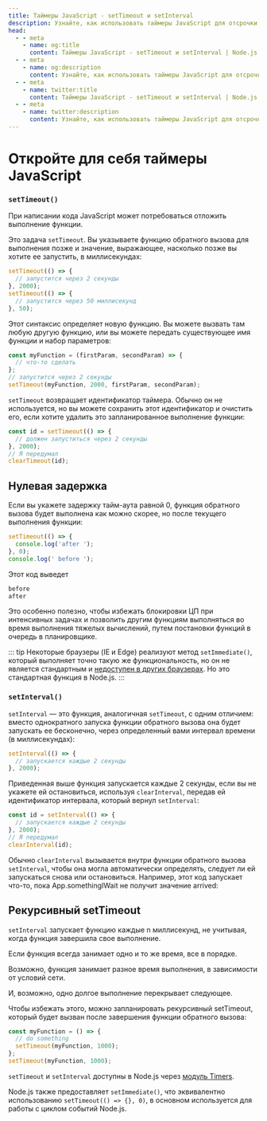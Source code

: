 ```yaml
---
title: Таймеры JavaScript - setTimeout и setInterval
description: Узнайте, как использовать таймеры JavaScript для отсрочки выполнения функций и планирования задач с помощью setTimeout и setInterval.
head:
  - - meta
    - name: og:title
      content: Таймеры JavaScript - setTimeout и setInterval | Node.js - iDoc.dev
  - - meta
    - name: og:description
      content: Узнайте, как использовать таймеры JavaScript для отсрочки выполнения функций и планирования задач с помощью setTimeout и setInterval.
  - - meta
    - name: twitter:title
      content: Таймеры JavaScript - setTimeout и setInterval | Node.js - iDoc.dev
  - - meta
    - name: twitter:description
      content: Узнайте, как использовать таймеры JavaScript для отсрочки выполнения функций и планирования задач с помощью setTimeout и setInterval.
---
```



# Откройте для себя таймеры JavaScript

### `setTimeout()`

При написании кода JavaScript может потребоваться отложить выполнение функции.

Это задача `setTimeout`. Вы указываете функцию обратного вызова для выполнения позже и значение, выражающее, насколько позже вы хотите ее запустить, в миллисекундах:

```js
setTimeout(() => {
  // запустится через 2 секунды
}, 2000);
setTimeout(() => {
  // запустится через 50 миллисекунд
}, 50);
```

Этот синтаксис определяет новую функцию. Вы можете вызвать там любую другую функцию, или вы можете передать существующее имя функции и набор параметров:

```js
const myFunction = (firstParam, secondParam) => {
  // что-то сделать
};
// запустится через 2 секунды
setTimeout(myFunction, 2000, firstParam, secondParam);
```

`setTimeout` возвращает идентификатор таймера. Обычно он не используется, но вы можете сохранить этот идентификатор и очистить его, если хотите удалить это запланированное выполнение функции:

```js
const id = setTimeout(() => {
  // должен запуститься через 2 секунды
}, 2000);
// Я передумал
clearTimeout(id);
```

## Нулевая задержка

Если вы укажете задержку тайм-аута равной 0, функция обратного вызова будет выполнена как можно скорее, но после текущего выполнения функции:

```js
setTimeout(() => {
  console.log('after ');
}, 0);
console.log(' before ');
```

Этот код выведет

```bash
before
after
```

Это особенно полезно, чтобы избежать блокировки ЦП при интенсивных задачах и позволить другим функциям выполняться во время выполнения тяжелых вычислений, путем постановки функций в очередь в планировщике.

::: tip
Некоторые браузеры (IE и Edge) реализуют метод `setImmediate()`, который выполняет точно такую же функциональность, но он не является стандартным и [недоступен в других браузерах](https://caniuse.com/#feat=setimmediate). Но это стандартная функция в Node.js.
:::

### `setInterval()`

`setInterval` — это функция, аналогичная `setTimeout`, с одним отличием: вместо однократного запуска функции обратного вызова она будет запускать ее бесконечно, через определенный вами интервал времени (в миллисекундах):

```js
setInterval(() => {
  // запускается каждые 2 секунды
}, 2000);
```

Приведенная выше функция запускается каждые 2 секунды, если вы не укажете ей остановиться, используя `clearInterval`, передав ей идентификатор интервала, который вернул `setInterval`:

```js
const id = setInterval(() => {
  // запускается каждые 2 секунды
}, 2000);
// Я передумал
clearInterval(id);
```

Обычно `clearInterval` вызывается внутри функции обратного вызова `setInterval`, чтобы она могла автоматически определять, следует ли ей запускаться снова или остановиться. Например, этот код запускает что-то, пока App.somethingIWait не получит значение arrived:


## Рекурсивный setTimeout

`setInterval` запускает функцию каждые n миллисекунд, не учитывая, когда функция завершила свое выполнение.

Если функция всегда занимает одно и то же время, все в порядке.

Возможно, функция занимает разное время выполнения, в зависимости от условий сети.

И, возможно, одно долгое выполнение перекрывает следующее.

Чтобы избежать этого, можно запланировать рекурсивный setTimeout, который будет вызван после завершения функции обратного вызова:

```js
const myFunction = () => {
  // do something
  setTimeout(myFunction, 1000);
};
setTimeout(myFunction, 1000);
```

`setTimeout` и `setInterval` доступны в Node.js через [модуль Timers](/ru/nodejs/api/timers).

Node.js также предоставляет `setImmediate()`, что эквивалентно использованию `setTimeout(() => {}, 0)`, в основном используется для работы с циклом событий Node.js.

